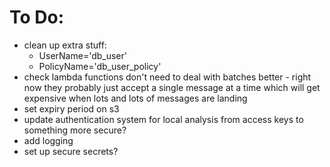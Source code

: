 # To Do:

- clean up extra stuff:
  - UserName='db_user'
  - PolicyName='db_user_policy'
- check lambda functions don't need to deal with batches better - right now they probably just accept a single message at a time which will get expensive when lots and lots of messages are landing
- set expiry period on s3
- update authentication system for local analysis from access keys to something more secure?
- add logging
- set up secure secrets?